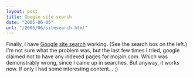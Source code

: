```yaml
---
layout: post
title: Google site search
date: "2005-06-05"
url: "/2005/06/sitesearch.html"
---
```


Finally, I have [Google][] [site search][] working. (See the search box
on the left.) I'm not sure what the problem was, but the last few
times I tried, google claimed not to have any indexed pages for
mojain.com. Which was demonstrably wrong, since I came up in
searches. But anyway, it works now. If only I had some interesting
content... ;)


[Google]: http://www.google.com/
[site search]: http://www.google.com/searchcode.html
